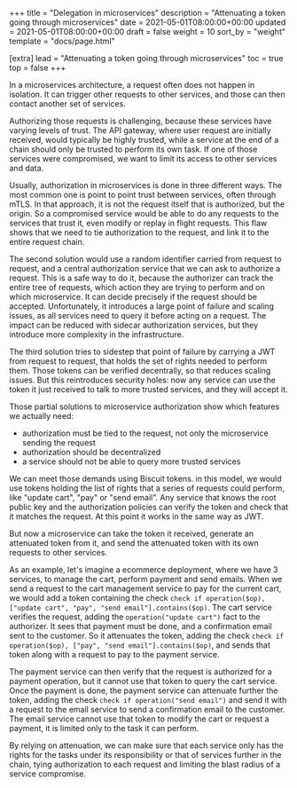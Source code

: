 +++
title = "Delegation in microservices"
description = "Attenuating a token going through microservices"
date = 2021-05-01T08:00:00+00:00
updated = 2021-05-01T08:00:00+00:00
draft = false
weight = 10
sort_by = "weight"
template = "docs/page.html"

[extra]
lead = "Attenuating a token going through microservices"
toc = true
top = false
+++

In a microservices architecture, a request often does not happen in isolation.
It can trigger other requests to other services, and those can then contact
another set of services.

Authorizing those requests is challenging, because these services have varying
levels of trust. The API gateway, where user request are initially received,
 would typically be highly trusted, while a service
at the end of a chain should only be trusted to perform its own task. If one of those
services were compromised, we want to limit its access to other services and data.

Usually, authorization in microservices is done in three different ways. The most
common one is point to point trust between services, often through mTLS. In that
approach, it is not the request itself that is authorized, but the origin. So a
compromised service would be able to do any requests to the services that trust it,
even modify or replay in flight requests. This flaw shows that we need to tie
authorization to the request, and link it to the entire request chain.

The second solution would use a random identifier carried from request to request,
and a central authorization service that we can ask to authorize a request. This is
a safe way to do it, because the authorizer can track the entire tree of requests,
which action they are trying to perform and on which microservice. It can decide
precisely if the request should be accepted.
Unfortunately, it introduces a large point of failure and scaling issues, as all
services need to query it before acting on a request. The impact can be reduced
with sidecar authorization services, but they introduce more complexity in the
infrastructure.

The third solution tries to sidestep that point of failure by carrying a JWT from
request to request, that holds the set of rights needed to perform them. Those
tokens can be verified decentrally, so that reduces scaling issues. But this
reintroduces security holes: now any service can use the token it just received
to talk to more trusted services, and they will accept it.

Those partial solutions to microservice authorization show which features we
actually need:

- authorization must be tied to the request, not only the microservice sending the request
- authorization should be decentralized
- a service should not be able to query more trusted services

We can meet those demands using Biscuit tokens. in this model, we would use tokens
holding the list of rights that a series of requests could perform, like "update cart",
"pay" or "send email". Any service that knows the root public key
and the authorization policies can verify the token and check that it matches the
request. At this point it works in the same way as JWT.

But now a microservice can take the token it received, generate an attenuated token
from it, and send the attenuated token with its own requests to other services.

As an example, let's imagine a ecommerce deployment, where we have 3 services, to
manage the cart, perform payment and send emails.
When we send a request to the cart management service to pay for the current cart,
we would add a token containing the check
`check if operation($op), ["update cart", "pay", "send email"].contains($op)`.
The cart service verifies the request, adding the `operation("update cart")` fact
to the authorizer. It sees that payment must be done, and a confirmation email
sent to the customer.
So it attenuates the token, adding the check
`check if operation($op), ["pay", "send email"].contains($op)`, and sends
that token along with a request to pay to the payment service.

The payment service can then verify that the request is authorized for a payment
operation, but it cannot use that token to query the cart service. Once the payment
is done, the payment service can attenuate further the token, adding the check
`check if operation("send email")` and send it with a request to the email service
to send a confirmation email to the customer. The email service cannot use that token
to modify the cart or request a payment, it is limited only to the task it can perform.

By relying on attenuation, we can make sure that each service only has the rights for
the tasks under its responsibility or that of services further in the chain, tying
authorization to each request and limiting the blast radius of a service compromise.
